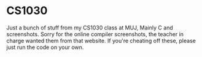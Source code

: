 # CS1030
Just a bunch of stuff from my CS1030 class at MUJ, Mainly C and screenshots.
Sorry for the online compiler screenshots, the teacher in charge wanted them from that website.
If you're cheating off these, please just run the code on your own.

